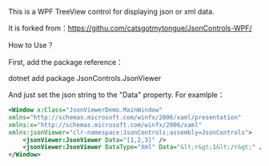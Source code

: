 This is a WPF TreeView control for displaying json or xml data.

It is forked from：https://githu.com/catsgotmytongue/JsonControls-WPF/

How to Use？

First, add the package reference：

dotnet add package JsonControls.JsonViewer

And just set the json string to the "Data" property. For examlple：

```xml
<Window x:Class="JsonViewerDemo.MainWindow"
xmlns="http://schemas.microsoft.com/winfx/2006/xaml/presentation"
xmlns:x="http://schemas.microsoft.com/winfx/2006/xaml"
xmlns:jsonViewer="clr-namespace:JsonControls;assembly=JsonControls">
	<jsonViewer:JsonViewer Data="[1,2,3]" />
	<jsonViewer:JsonViewer DataType="Xml" Data="&lt;r&gt;1&lt;/r&gt;" />
</Window>
```
